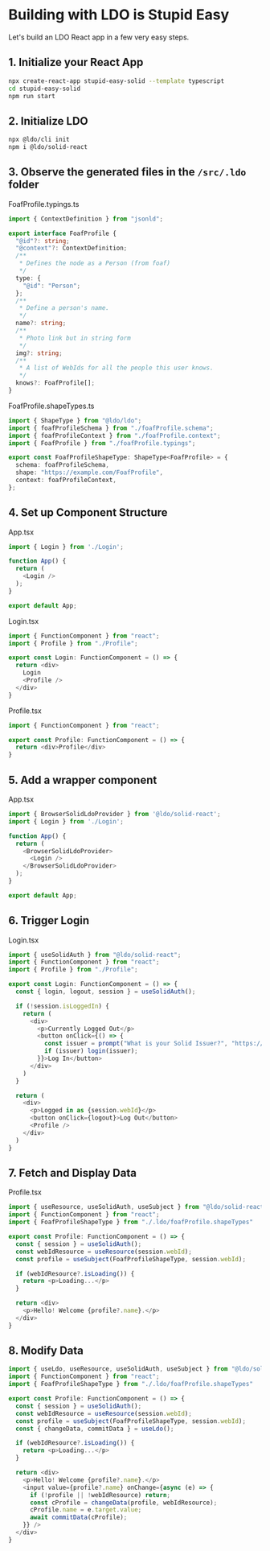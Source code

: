 # Building with LDO is Stupid Easy

Let's build an LDO React app in a few very easy steps.

## 1. Initialize your React App

```bash
npx create-react-app stupid-easy-solid --template typescript
cd stupid-easy-solid
npm run start
```

## 2. Initialize LDO

```bash
npx @ldo/cli init
npm i @ldo/solid-react
```

## 3. Observe the generated files in the `/src/.ldo` folder

FoafProfile.typings.ts

```typescript
import { ContextDefinition } from "jsonld";

export interface FoafProfile {
  "@id"?: string;
  "@context"?: ContextDefinition;
  /**
   * Defines the node as a Person (from foaf)
   */
  type: {
    "@id": "Person";
  };
  /**
   * Define a person's name.
   */
  name?: string;
  /**
   * Photo link but in string form
   */
  img?: string;
  /**
   * A list of WebIds for all the people this user knows.
   */
  knows?: FoafProfile[];
}
```

FoafProfile.shapeTypes.ts

```typescript
import { ShapeType } from "@ldo/ldo";
import { foafProfileSchema } from "./foafProfile.schema";
import { foafProfileContext } from "./foafProfile.context";
import { FoafProfile } from "./foafProfile.typings";

export const FoafProfileShapeType: ShapeType<FoafProfile> = {
  schema: foafProfileSchema,
  shape: "https://example.com/FoafProfile",
  context: foafProfileContext,
};
```

## 4. Set up Component Structure

App.tsx

```typescript
import { Login } from './Login';

function App() {
  return (
    <Login />
  );
}

export default App;
```

Login.tsx

```typescript
import { FunctionComponent } from "react";
import { Profile } from "./Profile";

export const Login: FunctionComponent = () => {
  return <div>
    Login
    <Profile />
  </div>
}
```

Profile.tsx

```typescript
import { FunctionComponent } from "react";

export const Profile: FunctionComponent = () => {
  return <div>Profile</div>
}
```

## 5. Add a wrapper component

App.tsx

```typescript  hl_lines="1 6 8"
import { BrowserSolidLdoProvider } from '@ldo/solid-react';
import { Login } from './Login';

function App() {
  return (
    <BrowserSolidLdoProvider>
      <Login />
    </BrowserSolidLdoProvider>
  );
}

export default App;
```

## 6. Trigger Login

Login.tsx

```typescript  hl_lines="1 6 8 9 10 11 12 13 14 15 16 17 18 20 21 22 23 24 25 26"
import { useSolidAuth } from "@ldo/solid-react";
import { FunctionComponent } from "react";
import { Profile } from "./Profile";

export const Login: FunctionComponent = () => {
  const { login, logout, session } = useSolidAuth();

  if (!session.isLoggedIn) {
    return (
      <div>
        <p>Currently Logged Out</p>
        <button onClick={() => {
          const issuer = prompt("What is your Solid Issuer?", "https://solidweb.me");
          if (issuer) login(issuer);
        }}>Log In</button>
      </div>
    )
  }

  return (
    <div>
      <p>Logged in as {session.webId}</p>
      <button onClick={logout}>Log Out</button>
      <Profile />
    </div>
  )
}
```

## 7. Fetch and Display Data

Profile.tsx

```typescript  hl_lines="1 3 6 7 8 10 11 12 14 15 16"
import { useResource, useSolidAuth, useSubject } from "@ldo/solid-react";
import { FunctionComponent } from "react";
import { FoafProfileShapeType } from "./.ldo/foafProfile.shapeTypes"

export const Profile: FunctionComponent = () => {
  const { session } = useSolidAuth();
  const webIdResource = useResource(session.webId);
  const profile = useSubject(FoafProfileShapeType, session.webId);

  if (webIdResource?.isLoading()) {
    return <p>Loading...</p>
  }

  return <div>
    <p>Hello! Welcome {profile?.name}.</p>
  </div>
}
```

## 8. Modify Data

```typescript hl_lines="1 9 17 18 19 20 21 22"
import { useLdo, useResource, useSolidAuth, useSubject } from "@ldo/solid-react";
import { FunctionComponent } from "react";
import { FoafProfileShapeType } from "./.ldo/foafProfile.shapeTypes"

export const Profile: FunctionComponent = () => {
  const { session } = useSolidAuth();
  const webIdResource = useResource(session.webId);
  const profile = useSubject(FoafProfileShapeType, session.webId);
  const { changeData, commitData } = useLdo();  

  if (webIdResource?.isLoading()) {
    return <p>Loading...</p>
  }

  return <div>
    <p>Hello! Welcome {profile?.name}.</p>
    <input value={profile?.name} onChange={async (e) => {
      if (!profile || !webIdResource) return;
      const cProfile = changeData(profile, webIdResource);
      cProfile.name = e.target.value;
      await commitData(cProfile);
    }} />
  </div>
}
```

